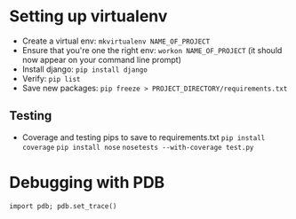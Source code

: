 # Setting up virtualenv
- Create a virtual env: `mkvirtualenv NAME_OF_PROJECT`
- Ensure that you're one the right env: `workon NAME_OF_PROJECT`
(it should now appear on your command line prompt)
- Install django: `pip install django`
- Verify: `pip list`
- Save new packages: `pip freeze > PROJECT_DIRECTORY/requirements.txt`


## Testing
- Coverage and testing pips to save to requirements.txt
`pip install coverage`
`pip install nose`
`nosetests --with-coverage test.py`


# Debugging with PDB
`import pdb; pdb.set_trace()`
